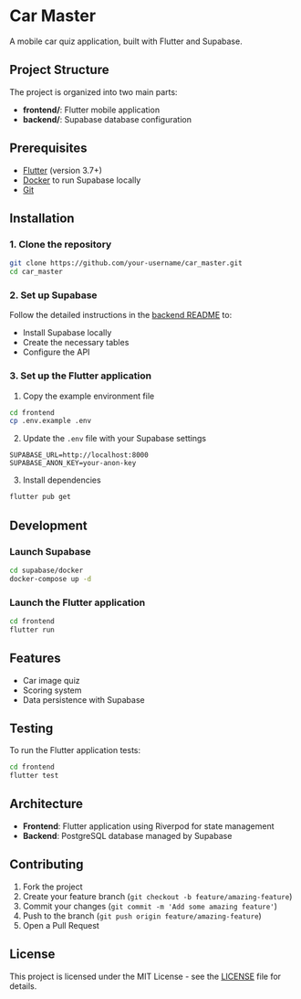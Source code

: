 # Car Master

A mobile car quiz application, built with Flutter and Supabase.

## Project Structure

The project is organized into two main parts:

- **frontend/**: Flutter mobile application
- **backend/**: Supabase database configuration

## Prerequisites

- [Flutter](https://flutter.dev/docs/get-started/install) (version 3.7+)
- [Docker](https://www.docker.com/get-started/) to run Supabase locally
- [Git](https://git-scm.com/downloads)

## Installation

### 1. Clone the repository

```bash
git clone https://github.com/your-username/car_master.git
cd car_master
```

### 2. Set up Supabase

Follow the detailed instructions in the [backend README](backend/README.md) to:
- Install Supabase locally
- Create the necessary tables
- Configure the API

### 3. Set up the Flutter application

1. Copy the example environment file
```bash
cd frontend
cp .env.example .env
```

2. Update the `.env` file with your Supabase settings
```
SUPABASE_URL=http://localhost:8000
SUPABASE_ANON_KEY=your-anon-key
```

3. Install dependencies
```bash
flutter pub get
```

## Development

### Launch Supabase

```bash
cd supabase/docker
docker-compose up -d
```

### Launch the Flutter application

```bash
cd frontend
flutter run
```

## Features

- Car image quiz
- Scoring system
- Data persistence with Supabase

## Testing

To run the Flutter application tests:

```bash
cd frontend
flutter test
```

## Architecture

- **Frontend**: Flutter application using Riverpod for state management
- **Backend**: PostgreSQL database managed by Supabase

## Contributing

1. Fork the project
2. Create your feature branch (`git checkout -b feature/amazing-feature`)
3. Commit your changes (`git commit -m 'Add some amazing feature'`)
4. Push to the branch (`git push origin feature/amazing-feature`)
5. Open a Pull Request

## License

This project is licensed under the MIT License - see the [LICENSE](LICENSE) file for details. 